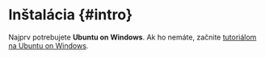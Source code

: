 # Inštalácia {#intro}

Najprv potrebujete **Ubuntu on Windows**. Ak ho nemáte, začnite [tutoriálom na Ubuntu on Windows](../ubuntu-on-bash/README.md).